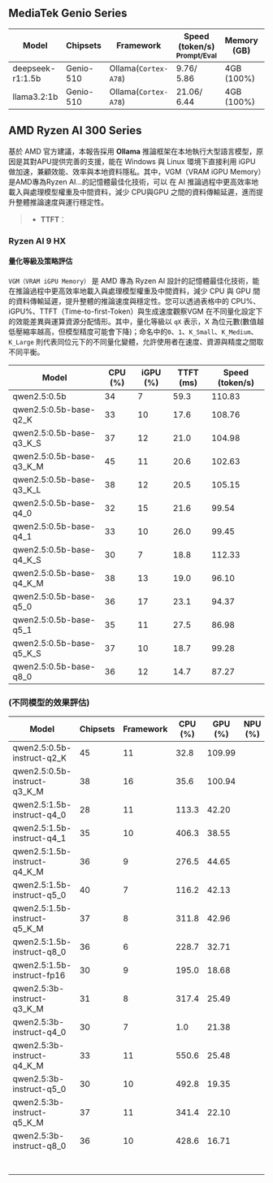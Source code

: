## MediaTek Genio Series
  
  | Model            |  Chipsets  |    Framework          |    Speed (token/s)<br><sub>Prompt/Eval |   Memory (GB) |  Power (Watt) |     Temp (°C)    |
  |------------------|------------|-----------------------|--------------------|---------------|---------------|------------------|
  | deepseek-r1:1.5b |  Genio-510 | Ollama(`Cortex-A78`)   |   9.76/ 5.86      | 4GB (100%)    |               |                  |
  | llama3.2:1b      |  Genio-510 | Ollama(`Cortex-A78`)   |   21.06/ 6.44     | 4GB (100%)    |               |                  |

## AMD Ryzen AI 300 Series

基於 AMD 官方建議，本報告採用 **Ollama** 推論框架在本地執行大型語言模型，原因是其對APU提供完善的支援，能在 Windows 與 Linux 環境下直接利用 iGPU 做加速，兼顧效能、效率與本地資料隱私。其中，VGM（VRAM iGPU Memory）是AMD專為Ryzen AI...的記憶體最佳化技術，可以 在 AI 推論過程中更高效率地載入與處理模型權重及中間資料，減少 CPU與GPU 之間的資料傳輸延遲，進而提升整體推論速度與運行穩定性。

> * **TTFT**：

### Ryzen AI 9 HX

#### 量化等級及策略評估

`VGM（VRAM iGPU Memory）` 是 AMD 專為 Ryzen AI 設計的記憶體最佳化技術，能在推論過程中更高效率地載入與處理模型權重及中間資料，減少 CPU 與 GPU 間的資料傳輸延遲，提升整體的推論速度與穩定性。您可以透過表格中的 CPU%、iGPU%、TTFT（Time-to-first-Token）與生成速度觀察VGM 在不同量化設定下的效能差異與運算資源分配情形。其中，量化等級以 `qX` 表示，X 為位元數(數值越低壓縮率越高，但模型精度可能會下降)；命名中的`0`、`1`、`K_Small`、`K_Medium`、`K_Large` 則代表同位元下的不同量化變體，允許使用者在速度、資源與精度之間取不同平衡。

| Model                         |  CPU (%) | iGPU (%) |  TTFT (ms) |  Speed (token/s)  |
|-------------------------------|----------|----------|---------------|------------|
| qwen2.5:0.5b                  |    34    |    7     |        59.3   | 110.83     |
| qwen2.5:0.5b-base-q2_K        |    33    |   10     |        17.6   | 108.76     |
| qwen2.5:0.5b-base-q3_K_S      |    37    |   12     |        21.0   | 104.98     |
| qwen2.5:0.5b-base-q3_K_M      |    45    |   11     |         20.6  | 102.63     |  
| qwen2.5:0.5b-base-q3_K_L      |    38    |   12     |        20.5   | 105.15     |
| qwen2.5:0.5b-base-q4_0        |    32    |   15     |        21.6   |  99.54     |
| qwen2.5:0.5b-base-q4_1        |    33    |   10     |        26.0   |  99.45     |
| qwen2.5:0.5b-base-q4_K_S      |    30    |    7     |         18.8  | 112.33     |
| qwen2.5:0.5b-base-q4_K_M      |    38    |   13     |        19.0   |  96.10     |
| qwen2.5:0.5b-base-q5_0        |    36    |   17     |        23.1   |  94.37     |
| qwen2.5:0.5b-base-q5_1        |    35    |   11     |        27.5   |  86.98     |
| qwen2.5:0.5b-base-q5_K_S      |    37    |   10     |        18.7   |  99.28     |
| qwen2.5:0.5b-base-q8_0        |    36    |   12     |        14.7   |  87.27     |
    
### (不同模型的效果評估)

  | Model                        |  Chipsets  |  Framework  |  CPU (%) | GPU (%) | NPU (%) |  TTFT (ms) |  Speed (token/s)  |
  |------------------------------|------------|-------------|----------|---------|---------|---------------|------------|
  | qwen2.5:0.5b-instruct-q2_K    |    45    |   11     |        32.8   | 109.99     |
  | qwen2.5:0.5b-instruct-q3_K_M  |    38    |   16     |        35.6   | 100.94     |
  | qwen2.5:1.5b-instruct-q4_0    |    28    |   11     |       113.3   |  42.20     |  
  | qwen2.5:1.5b-instruct-q4_1    |    35    |   10     |       406.3   |  38.55     |
  | qwen2.5:1.5b-instruct-q4_K_M  |    36    |    9     |       276.5   |  44.65     |
  | qwen2.5:1.5b-instruct-q5_0    |    40    |    7     |       116.2   |  42.13     |
  | qwen2.5:1.5b-instruct-q5_K_M  |    37    |    8     |       311.8   |  42.96     |
  | qwen2.5:1.5b-instruct-q8_0    |    36    |    6     |       228.7   |  32.71     |
  | qwen2.5:1.5b-instruct-fp16    |    30    |    9     |       195.0   |  18.68     |
  | qwen2.5:3b-instruct-q3_K_M    |    31    |    8     |       317.4   |  25.49     |
  | qwen2.5:3b-instruct-q4_0      |    30    |    7     |       1.0     |  21.38     |
  | qwen2.5:3b-instruct-q4_K_M    |    33    |   11     |       550.6   |  25.48     |
  | qwen2.5:3b-instruct-q5_0      |    30    |   10     |       492.8   |  19.35     |
  | qwen2.5:3b-instruct-q5_K_M    |    37    |   11     |       341.4   |  22.10     |
  | qwen2.5:3b-instruct-q8_0      |    36    |   10     |       428.6   |  16.71     |
  |   |        |        |                 |     |
  |   |        |        |                 |     |
  |   |        |        |                 |     |
  |   |        |        |                 |     |
  |   |        |        |                 |      |
  |   |        |        |                 |      |
  |   |        |        |                 |      |

